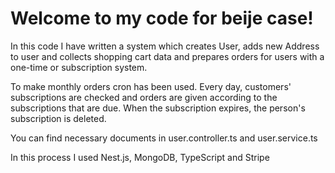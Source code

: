 # Welcome to my code for beije case!

In this code I have written a system which creates User, adds new Address to user and collects shopping cart data and prepares orders for users with a one-time or subscription system.

To make monthly orders cron has been used. Every day, customers' subscriptions are checked and orders are given according to the subscriptions that are due.
When the subscription expires, the person's subscription is deleted.

You can find necessary documents in user.controller.ts and user.service.ts

In this process I used Nest.js, MongoDB, TypeScript and Stripe 
